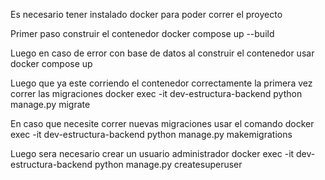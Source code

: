 Es necesario tener instalado docker para poder correr el proyecto

Primer paso construir el contenedor
docker compose up --build

Luego en caso de error con base de datos al construir el contenedor usar
docker compose up

Luego que ya este corriendo el contenedor correctamente la primera vez correr las migraciones
docker exec -it dev-estructura-backend python manage.py migrate

En caso que necesite correr nuevas migraciones usar el comando
docker exec -it dev-estructura-backend python manage.py makemigrations

Luego sera necesario crear un usuario administrador
docker exec -it dev-estructura-backend python manage.py createsuperuser

